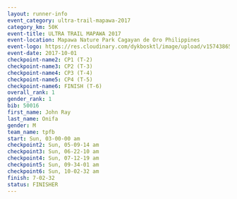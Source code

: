 ```yaml
---
layout: runner-info 
event_category: ultra-trail-mapawa-2017 
category_km: 50K 
event-title: ULTRA TRAIL MAPAWA 2017 
event-location: Mapawa Nature Park Cagayan de Oro Philippines 
event-logo: https://res.cloudinary.com/dykbosktl/image/upload/v1574386563/Logo/image-asset_plfjxn.jpg 
event-date: 2017-10-01 
checkpoint-name2: CP1 (T-2) 
checkpoint-name3: CP2 (T-3) 
checkpoint-name4: CP3 (T-4) 
checkpoint-name5: CP4 (T-5) 
checkpoint-name6: FINISH (T-6) 
overall_rank: 1
gender_rank: 1
bib: 50016
first_name: John Ray
last_name: Onifa
gender: M
team_name: tpfb
start: Sun, 03-00-00 am
checkpoint2: Sun, 05-09-14 am
checkpoint3: Sun, 06-22-10 am
checkpoint4: Sun, 07-12-19 am
checkpoint5: Sun, 09-34-01 am
checkpoint6: Sun, 10-02-32 am
finish: 7-02-32
status: FINISHER
---
```


